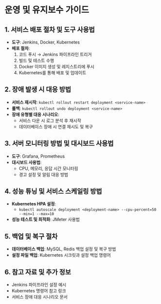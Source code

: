 # 운영 및 유지보수 가이드

## 1. 서비스 배포 절차 및 도구 사용법
- **도구**: Jenkins, Docker, Kubernetes
- **배포 절차**:
    1. 코드 푸시 → Jenkins 파이프라인 트리거
    2. 빌드 및 테스트 수행
    3. Docker 이미지 생성 및 레지스트리에 푸시
    4. Kubernetes를 통해 배포 및 업데이트

## 2. 장애 발생 시 대응 방법
- **서비스 재시작**: `kubectl rollout restart deployment <service-name>`
- **롤백**: `kubectl rollout undo deployment <service-name>`
- **장애 유형별 대응 시나리오**:
    - 서비스 다운 시 로그 분석 후 재시작
    - 데이터베이스 장애 시 연결 재시도 및 복구

## 3. 서버 모니터링 방법 및 대시보드 사용법
- **도구**: Grafana, Prometheus
- **대시보드 사용법**:
    - CPU, 메모리, 응답 시간 모니터링
    - 경고 설정 및 알림 대응 방법

## 4. 성능 튜닝 및 서비스 스케일링 방법
- **Kubernetes HPA 설정**:
    - `kubectl autoscale deployment <deployment-name> --cpu-percent=50 --min=1 --max=10`
- **성능 테스트 및 최적화**: JMeter 사용법

## 5. 백업 및 복구 절차
- **데이터베이스 백업**: MySQL, Redis 백업 설정 및 복구 방법
- **설정 파일 백업**: Kubernetes 시크릿과 설정 백업 명령어

## 6. 참고 자료 및 추가 정보
- Jenkins 파이프라인 설정 예시
- Kubernetes 명령어 참고 링크
- 서비스 장애 대응 시나리오 문서